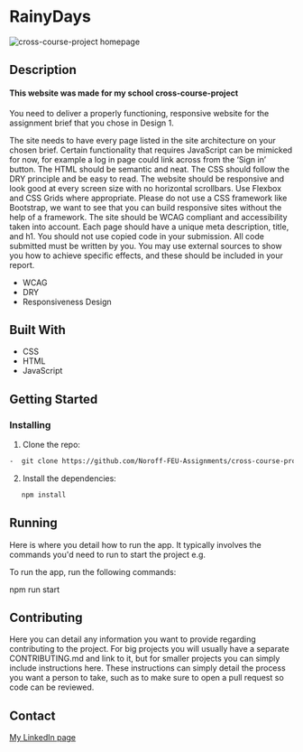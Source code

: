 # RainyDays  

![cross-course-project homepage](https://user-images.githubusercontent.com/100440331/207760603-8c21defe-6498-4765-b39c-bb7a3e0ca026.jpg)

## Description

#### This website was made for my school cross-course-project

You need to deliver a properly functioning, responsive website for the assignment brief that you chose in Design 1.

The site needs to have every page listed in the site architecture on your chosen brief. Certain functionality that requires JavaScript can be mimicked for now, for example a log in page could link across from the ‘Sign in’ button.
The HTML should be semantic and neat.
The CSS should follow the DRY principle and be easy to read.
The website should be responsive and look good at every screen size with no horizontal scrollbars. Use Flexbox and CSS Grids where appropriate. Please do not use a CSS framework like Bootstrap, we want to see that you can build responsive sites without the help of a framework.
The site should be WCAG compliant and accessibility taken into account.
Each page should have a unique meta description, title, and h1.
You should not use copied code in your submission. All code submitted must be written by you. You may use external sources to show you how to achieve specific effects, and these should be included in your report.

- WCAG
- DRY
- Responsiveness Design

## Built With

- CSS 
- HTML 
- JavaScript

## Getting Started
### Installing

1. Clone the repo:
```bash
-  git clone https://github.com/Noroff-FEU-Assignments/cross-course-project-Youngjooham.git
```
2. Install the dependencies:
```bash
   npm install 
```
## Running

Here is where you detail how to run the app. It typically involves the commands you'd need to run to start the project e.g.

To run the app, run the following commands:

npm run start

## Contributing

Here you can detail any information you want to provide regarding contributing to the project. For big projects you will usually have a separate CONTRIBUTING.md and link to it, but for smaller projects you can simply include instructions here. These instructions can simply detail the process you want a person to take, such as to make sure to open a pull request so code can be reviewed.

## Contact

[My LinkedIn page](https://www.linkedin.com/in/youngjoo-ham-23b23395/?originalSubdomain=no)
